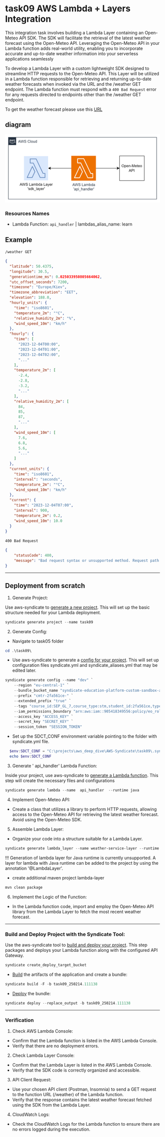 # task09 AWS Lambda + Layers Integration

This integration task involves building a Lambda Layer containing an Open-Meteo API SDK. The SDK will facilitate the retrieval of the latest weather forecast using the Open-Meteo API. Leveraging the Open-Meteo API in your Lambda function adds real-world utility, enabling you to incorporate accurate and up-to-date weather information into your serverless applications seamlessly

To develop a Lambda Layer with a custom lightweight SDK designed to streamline HTTP requests to the Open-Meteo API. This Layer will be utilized in a Lambda function responsible for retrieving and returning up-to-date weather forecasts when invoked via the URL and the /weather GET endpoint.
The Lambda function must respond with a `400 Bad Request` error for any requests directed to endpoints other than the /weather GET endpoint.

To get the weather forecast please use this [URL](https://api.open-meteo.com/v1/forecast?latitude=52.52&longitude=13.41&current=temperature_2m,wind_speed_10m&hourly=temperature_2m,relative_humidity_2m,wind_speed_10m)

##  diagram

![diagram](img.png)

### Resources Names
+ Lambda Function: `api_handler` | lambdas_alias_name: learn

## Example
`/weather GET`
```json
{
  "latitude": 50.4375,
  "longitude": 30.5,
  "generationtime_ms": 0.025033950805664062,
  "utc_offset_seconds": 7200,
  "timezone": "Europe/Kiev",
  "timezone_abbreviation": "EET",
  "elevation": 188.0,
  "hourly_units": {
    "time": "iso8601",
    "temperature_2m": "°C",
    "relative_humidity_2m": "%",
    "wind_speed_10m": "km/h"
  },
  "hourly": {
    "time": [
      "2023-12-04T00:00",
      "2023-12-04T01:00",
      "2023-12-04T02:00",
      "..."
    ],
    "temperature_2m": [
      -2.4,
      -2.8,
      -3.2,
      "..."
    ],
    "relative_humidity_2m": [
      84,
      85,
      87,
      "..."
    ],
    "wind_speed_10m": [
      7.6,
      6.8,
      5.6,
      "..."
    ]
  },
  "current_units": {
    "time": "iso8601",
    "interval": "seconds",
    "temperature_2m": "°C",
    "wind_speed_10m": "km/h"
  },
  "current": {
    "time": "2023-12-04T07:00",
    "interval": 900,
    "temperature_2m": 0.2,
    "wind_speed_10m": 10.0
  }
}
```
`400 Bad Request`
```json
{
    "statusCode": 400,
    "message": "Bad request syntax or unsupported method. Request path: {path}. HTTP method: {method}"
}
```
---

## Deployment from scratch
1. Generate Project:

Use aws-syndicate to [generate a new project](https://github.com/epam/aws-syndicate/wiki/2.-Quick-start#221-creating-project-files). This will set up the basic structure needed for your Lambda deployment.
```powershell
syndicate generate project --name task09
```
2. Generate Config:

+ Navigate to task05 folder
```powershell
cd .\task09\
```
* Use aws-syndicate to generate a [config for your project](https://github.com/epam/aws-syndicate/wiki/2.-Quick-start#222-creating-configuration-files-for-environment3. ).
  This will set up configuration files syndicate.yml and syndicate_aliases.yml that may be edited later.
```powershell
syndicate generate config --name "dev" `
    --region "eu-central-1" `
    --bundle_bucket_name "syndicate-education-platform-custom-sandbox-artifacts-sbox02/2fa561ce/task08" `
    --prefix "cmtr-2fa561ce-" `
    --extended_prefix "true" `
    --tags "course_id:SEP_GL_7,course_type:stm,student_id:2fa561ce,type:student" `
    --iam_permissions_boundary "arn:aws:iam::905418349556:policy/eo_role_boundary" `
    --access_key "ACCESS_KEY" `
    --secret_key "SECRET_KEY" `
    --session_token "SESSION_TOKEN"
```

* Set up the SDCT_CONF environment variable pointing to the folder with syndicate.yml file.
```powershell
  $env:SDCT_CONF = "C:\projects\aws_deep_dive\AWS-Syndicate\task09\.syndicate-config-dev"
  echo $env:SDCT_CONF
```
3. Generate ' api_handler' Lambda Function:

Inside your project, use aws-syndicate to [generate a Lambda function](https://github.com/epam/aws-syndicate/wiki/2.-Quick-start#224-creating-lambda-files). This step will create the necessary files and configurations
```powershell
syndicate generate lambda --name  api_handler  --runtime java
```

4. Implement Open-Meteo API:

+ Create a class that utilizes a library to perform HTTP requests, allowing access to the Open-Meteo API for retrieving the latest weather forecast. Avoid using the Open-Meteo SDK.

5. Assemble Lambda Layer:

+ Organize your code into a structure suitable for a Lambda Layer.
```powershell
syndicate generate lambda_layer --name weather-service-layer --runtime java --link_with_lambda api_handler
```
!!! Generation of lambda layer for Java runtime is currently unsupported. A layer for lambda with Java runtime can be added to the project by using the annotation '@LambdaLayer'.

+ create additional maven project lambda-layer
```powershell
mvn clean package 
```


6. Implement the Logic of the Function:

+ In the Lambda function code, import and employ the Open-Meteo API library from the Lambda Layer to fetch the most recent weather forecast.

---

### Build and Deploy Project with the Syndicate Tool:

Use the aws-syndicate tool to [build and deploy your project](https://github.com/epam/aws-syndicate/wiki/2.-Quick-start#231-create-an-s3-bucket-for-aws-syndicate-artifacts). This step packages and deploys your Lambda function along with the configured API Gateway.
```powershell
syndicate create_deploy_target_bucket
```

+ [Build](https://videoportal.epam.com/video/qYLn4xd7) the artifacts of the application and create a bundle:
```powershell
syndicate build -F -b task09_250214.111138
```
+ [Deploy](https://videoportal.epam.com/video/AaZWOPjY) the bundle:
```powershell
syndicate deploy --replace_output -b task09_250214.111138
```

---

### Verification
1. Check AWS Lambda Console:
+ Confirm that the Lambda function is listed in the AWS Lambda Console.
+ Verify that there are no deployment errors.

2. Check Lambda Layer Console:
+ Confirm that the Lambda Layer is listed in the AWS Lambda Console.
+ Verify that the SDK code is correctly organized and accessible.

3. API Client Request:

+ Use your chosen API client (Postman, Insomnia) to send a GET request to the function URL (/weather) of the Lambda function.
+ Verify that the response contains the latest weather forecast fetched using the SDK from the Lambda Layer.

4. CloudWatch Logs:

+ Check the CloudWatch Logs for the Lambda function to ensure there are no errors logged during the execution.

